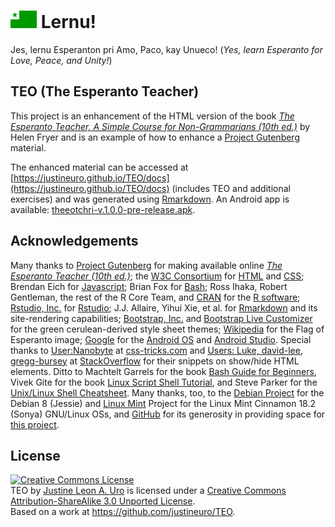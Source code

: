 # ![eoFlag](./src/42px-Fla.png) Lernu!
Jes, lernu Esperanton pri Amo, Paco, kay Unueco! (_Yes, learn Esperanto for Love, Peace, and Unity!_)

## TEO (The Esperanto Teacher)

This project is an enhancement of the HTML version of the book [_The Esperanto Teacher, A Simple Course for Non-Grammarians (10th ed.)_](https://www.gutenberg.org/files/8177/8177-h/8177-h.htm) by Helen Fryer and is an example of how to enhance a [Project Gutenberg](http://www.gutenberg.net/) material.  

The enhanced material can be accessed at [https://justineuro.github.io/TEO/docs](https://justineuro.github.io/TEO/docs) (includes TEO and additional exercises) and was generated using [Rmarkdown](http://rmarkdown.rstudio.com).  An Android app is available: [theeotchri-v.1.0.0-pre-release.apk](https://github.com/justineuro/TEO/releases/download/pre-release-v.1.0.0/theeotchri-v.1.0.0-pre-release.apk).

## Acknowledgements
Many thanks to [Project Gutenberg](http://www.gutenberg.net/) for making available online [_The Esperanto Teacher (10th ed.)_](https://www.gutenberg.org/files/8177/8177-h/8177-h.htm); the [W3C Consortium](http://www.w3.org/html/) for [HTML](https://en.wikipedia.org/wiki/HTML) and [CSS](https://en.wikipedia.org/wiki/CSS); Brendan Eich for [Javascript](https://en.wikipedia.org/wiki/JavaScript); Brian Fox for [Bash](https://www.gnu.org/software/bash/); Ross Ihaka, Robert Gentleman, the rest of the R Core Team, and [CRAN](https://cran.r-project.org/) for the [R software](https://www.R-project.org/); [Rstudio, Inc.](https://www.rstudio.com/) for   [Rstudio](https://en.wikipedia.org/wiki/RStudio); J.J. Allaire, Yihui Xie, et al. for [Rmarkdown](http://rmarkdown.rstudio.com) and its site-rendering capabilities; [Bootstrap, Inc.](http://getbootstrap.com) and [Bootstrap Live Customizer](https://www.bootstrap-live-customizer.com) for the green cerulean-derived style sheet themes; [Wikipedia](https://en.wikipedia.org/wiki/File:Flag_of_Esperanto.svg) for the Flag of Esperanto image; [Google](https://www.google.com) for the [Android OS](https://en.wikipedia.org/wiki/Android_(operating_system)) and [Android Studio](https://developer.android.com/studio/index.html).  Special thanks to [User:Nanobyte](https://css-tricks.com/snippets/javascript/showhide-element/) at [css-tricks.com](https://css-tricks.com)
and [Users: Luke, david-lee, gregg-bursey](http://stackoverflow.com/questions/19163327/how-do-i-make-a-div-hidden-by-default-using-javascript) at [StackOverflow](http://stackoverflow.com) for their snippets on show/hide HTML elements.  Ditto to Machtelt Garrels for the book [Bash Guide for Beginners](http://tldp.org/LDP/Bash-Beginners-Guide/html/Bash-Beginners-Guide.html/), Vivek Gite for the book [Linux Script Shell Tutorial](http://www.freeos.com/guides/lsst/), and Steve Parker for the [Unix/Linux Shell Cheatsheet](http://steve-parker.org/sh/cheatsheet.pdf).  Many thanks, too, to the [Debian Project](https://www.debian.org) for the Debian 8 (Jessie) and [Linux Mint](https://www.linuxmint.com/) Project for the Linux Mint Cinnamon 18.2 (Sonya) GNU/Linux OSs, and [GitHub](https://github.com) for its generosity in providing space for [this project](https://github.com/justineuro/TEO).   

## License
<a rel="license" href="http://creativecommons.org/licenses/by-sa/3.0/"><img alt="Creative Commons License" style="border-width:0" src="https://i.creativecommons.org/l/by-sa/3.0/80x15.png" /></a><br /><span xmlns:dct="http://purl.org/dc/terms/" property="dct:title">TEO</span> by <a xmlns:cc="http://creativecommons.org/ns#" href="https://github.com/justineuro" property="cc:attributionName" rel="cc:attributionURL">Justine Leon A. Uro</a> is licensed under a <a rel="license" href="http://creativecommons.org/licenses/by-sa/3.0/">Creative Commons Attribution-ShareAlike 3.0 Unported License</a>.<br />Based on a work at <a xmlns:dct="http://purl.org/dc/terms/" href="https://github.com/jusitneuro/TEO" rel="dct:source">https://github.com/justineuro/TEO</a>.
